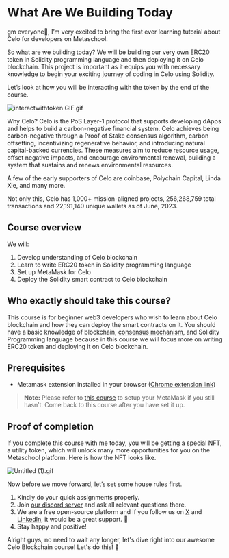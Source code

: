 # What Are We Building Today

gm everyone🌈, I’m very excited to bring the first ever learning tutorial about Celo for developers on Metaschool.

So what are we building today? We will be building our very own ERC20 token in Solidity programming language and then deploying it on Celo blockchain. This project is important as it equips you with necessary knowledge to begin your exciting journey of coding in Celo using Solidity.

Let’s look at how you will be interacting with the token by the end of the course.

![interactwithtoken GIF.gif](https://github.com/0xmetaschool/Learning-Projects/blob/main/assests_for_all/assests_for_celo/5.%20Deploy%20Your%20First%20ERC-20%20Token%20on%20Celo/interactwithtoken_GIF.webp?raw=true)

Why Celo? Celo is the PoS Layer-1 protocol that supports developing dApps and helps to build a carbon-negative financial system. Celo achieves being carbon-negative through a Proof of Stake consensus algorithm, carbon offsetting, incentivizing regenerative behavior, and introducing natural capital-backed currencies. These measures aim to reduce resource usage, offset negative impacts, and encourage environmental renewal, building a system that sustains and renews environmental resources.

A few of the early supporters of Celo are coinbase, Polychain Capital, Linda Xie, and many more.

Not only this, Celo has 1,000+ mission-aligned projects, 256,268,759 total transactions and 22,191,140 unique wallets as of June, 2023.

## Course overview

We will:

1. Develop understanding of Celo blockchain
2. Learn to write ERC20 token in Solidity programming language
3. Set up MetaMask for Celo
4. Deploy the Solidity smart contract to Celo blockchain

## Who exactly should take this course?

This course is for beginner web3 developers who wish to learn about Celo blockchain and how they can deploy the smart contracts on it. You should have a basic knowledge of blockchain, [consensus mechanism](https://metaschool.so/articles/consensus-mechanism-meaning/), and Solidity Programming language because in this course we will focus more on writing ERC20 token and deploying it on Celo blockchain.

## Prerequisites

- Metamask extension installed in your browser ([Chrome extension link](https://chrome.google.com/webstore/detail/metamask/nkbihfbeogaeaoehlefnkodbefgpgknn))

> **Note:** Please refer to [this course](https://metaschool.so/courses/understand-and-setup-metamask-account) to setup your MetaMask if you still hasn’t. Come back to this course after you have set it up.

## Proof of completion

If you complete this course with me today, you will be getting a special NFT, a utility token, which will unlock many more opportunities for you on the Metaschool platform. Here is how the NFT looks like.

![Untitled (1).gif](https://github.com/0xmetaschool/Learning-Projects/blob/main/assests_for_all/Completion%20NFT.webp?raw=true>)

Now before we move forward, let’s set some house rules first.
1. Kindly do your quick assignments properly.
2. Join [our discord server](https://discord.gg/vbVMUwXWgc) and ask all relevant questions there.
3. We are a free open-source platform and if you follow us on [X](https://bit.ly/celo-course-twitter) and [LinkedIn](https://bit.ly/celo-course-linkedin), it would be a great support.  🫣
4. Stay happy and positive!



Alright guys, no need to wait any longer, let's dive right into our awesome Celo Blockchain course! Let's do this! 🙌
